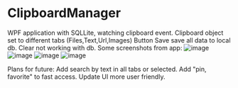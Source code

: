 # ClipboardManager

WPF application with SQLLite, watching clipboard event.
Clipboard object set to different tabs (Files,Text,Url,Images)
Button Save save all data to local db.
Clear not working with db.
Some screenshots from app:
![image](https://github.com/SerzLV/ClipboardManager/assets/42301342/cee6abef-350e-471e-a879-6865e3bf4a7f)
![image](https://github.com/SerzLV/ClipboardManager/assets/42301342/47c14c0f-f443-4352-8927-ec58eea2c00e)
![image](https://github.com/SerzLV/ClipboardManager/assets/42301342/f0e2b4fb-f5e8-4102-a647-29e456df6666)
![image](https://github.com/SerzLV/ClipboardManager/assets/42301342/b2645612-a6df-44da-a31b-ba918d14694a)


Plans for future:
Add search by text in all tabs or selected.
Add "pin, favorite" to fast access.
Update UI more user friendly. 
